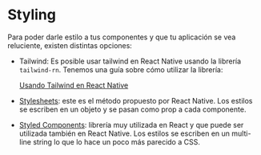 # Styling

Para poder darle estilo a tus componentes y que tu aplicación se vea reluciente, existen distintas opciones:

* Tailwind: Es posible usar tailwind en React Native usando la librería `tailwind-rn`. Tenemos una guía sobre cómo utilizar la librería: 

    [Usando Tailwind en React Native](styling/usando_tailwind_en_react_native.md)

* [Stylesheets](https://reactnative.dev/docs/stylesheet): este es el método propuesto por React Native. Los estilos se escriben en un objeto y se pasan como prop a cada componente.

* [Styled Components](https://styled-components.com/docs/basics#react-native): librería muy utilizada en React y que puede ser utilizada también en React Native. Los estilos se escriben en un multi-line string lo que lo hace un poco más parecido a CSS.


